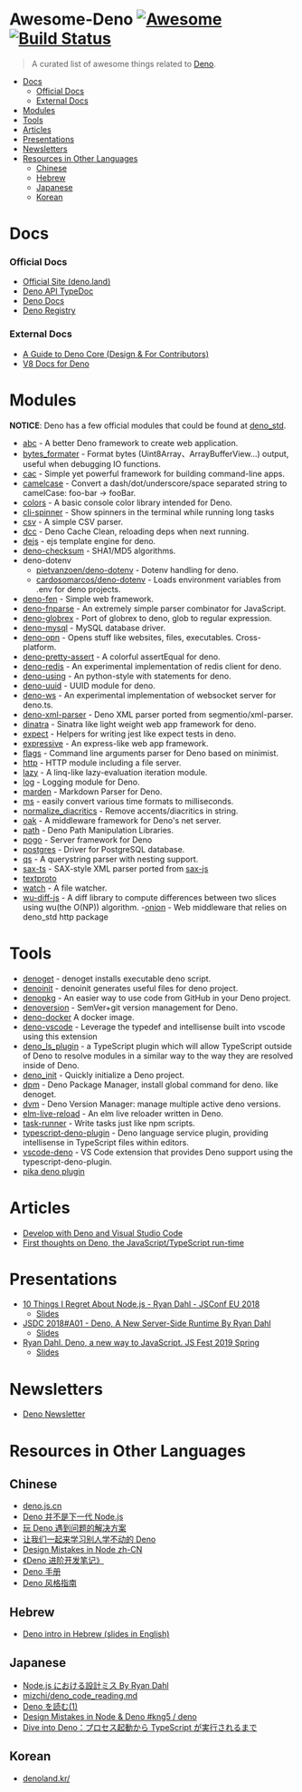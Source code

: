 # Awesome-Deno [![Awesome](https://cdn.rawgit.com/sindresorhus/awesome/d7305f38d29fed78fa85652e3a63e154dd8e8829/media/badge.svg)](https://github.com/sindresorhus/awesome) [![Build Status](https://api.travis-ci.com/denolib/awesome-deno.svg?branch=master)](https://travis-ci.com/denolib/awesome-deno)

> A curated list of awesome things related to [Deno](https://github.com/denoland/deno).

-   [Docs](#docs)
    -   [Official Docs](#official-docs)
    -   [External Docs](#external-docs)
-   [Modules](#modules)
-   [Tools](#tools)
-   [Articles](#articles)
-   [Presentations](#presentations)
-   [Newsletters](#newsletters)
-   [Resources in Other Languages](#resources-in-other-languages)
    -   [Chinese](#chinese)
    -   [Hebrew](#hebrew)
    -   [Japanese](#japanese)
    -   [Korean](#korean)

# Docs

### Official Docs

-   [Official Site (deno.land)](https://deno.land)
-   [Deno API TypeDoc](https://deno.land/typedoc/)
-   [Deno Docs](https://github.com/denoland/deno/blob/master/Docs.md)
-   [Deno Registry](https://deno.land/x/)

### External Docs

-   [A Guide to Deno Core (Design & For Contributors)](https://denolib.gitbook.io/guide/)
-   [V8 Docs for Deno](https://denolib.github.io/v8-docs/)

# Modules

**NOTICE**: Deno has a few official modules that could be found at [deno_std](https://github.com/denoland/deno_std).

-   [abc](https://github.com/zhmushan/abc) - A better Deno framework to create web application.
-   [bytes_formater](https://github.com/manyuanrong/bytes_formater) - Format bytes (Uint8Array、ArrayBufferView...) output, useful when debugging IO functions.
-   [cac](https://github.com/cacjs/cac) - Simple yet powerful framework for building command-line apps.
-   [camelcase](https://github.com/denolib/camelcase) - Convert a dash/dot/underscore/space separated string to camelCase: foo-bar → fooBar.
-   [colors](https://github.com/denoland/deno_std/tree/master/colors) - A basic console color library intended for Deno.
-   [cli-spinner](https://github.com/ameerthehacker/cli-spinners) - Show spinners in the terminal while running long tasks
-   [csv](https://github.com/hashrock/deno-fnparse/blob/master/parsers/csv.ts) - A simple CSV parser.
-   [dcc](https://github.com/BoltDoggy/deno#dcc) - Deno Cache Clean, reloading deps when next running.
-   [dejs](https://github.com/syumai/dejs) - ejs template engine for deno.
-   [deno-checksum](https://github.com/manyuanrong/deno-checksum) - SHA1/MD5 algorithms.
-   deno-dotenv
    -   [pietvanzoen/deno-dotenv](https://github.com/pietvanzoen/deno-dotenv) - Dotenv handling for deno.
    -   [cardosomarcos/deno-dotenv](https://github.com/cardosomarcos/deno-dotenv) - Loads environment variables from .env for deno projects.
-   [deno-fen](https://github.com/fen-land/deno-fen) - Simple web framework.
-   [deno-fnparse](https://github.com/hashrock/deno-fnparse) - An extremely simple parser combinator for JavaScript.
-   [deno-globrex](https://github.com/hayd/deno-globrex) - Port of globrex to deno, glob to regular expression.
-   [deno-mysql](https://github.com/manyuanrong/deno_mysql) - MySQL database driver.
-   [deno-opn](https://github.com/hashrock/deno-opn) - Opens stuff like websites, files, executables. Cross-platform.
-   [deno-pretty-assert](https://github.com/bokuweb/deno-pretty-assert) - A colorful assertEqual for deno.
-   [deno-redis](https://github.com/keroxp/deno-redis) - An experimental implementation of redis client for deno.
-   [deno-using](https://github.com/hayd/deno-using) - An python-style with statements for deno.
-   [deno-uuid](https://github.com/lucascaro/deno-uuid) - UUID module for deno.
-   [deno-ws](https://github.com/keroxp/deno-ws) - An experimental implementation of websocket server for deno.ts.
-   [deno-xml-parser](https://github.com/nekobato/deno-xml-parser) - Deno XML parser ported from segmentio/xml-parser.
-   [dinatra](https://github.com/syumai/dinatra) - Sinatra like light weight web app framework for deno.
-   [expect](https://github.com/allain/expect) - Helpers for writing jest like expect tests in deno.
-   [expressive](https://github.com/jinjor/deno-playground/tree/master/expressive) - An express-like web app framework.
-   [flags](https://github.com/denoland/deno_std/tree/master/flags) - Command line arguments parser for Deno based on minimist.
-   [http](https://github.com/denoland/deno_std/tree/master/http) - HTTP module including a file server.
-   [lazy](https://github.com/luvies/lazy) - A linq-like lazy-evaluation iteration module.
-   [log](https://github.com/denoland/deno_std/tree/master/log) - Logging module for Deno.
-   [marden](https://github.com/muhibbudins/marden) - Markdown Parser for Deno.
-   [ms](https://github.com/denolib/ms) - easily convert various time formats to milliseconds.
-   [normalize_diacritics](https://github.com/motss/deno_mod/tree/master/normalize_diacritics) - Remove accents/diacritics in string.
-   [oak](https://github.com/oakserver/oak) - A middleware framework for Deno's net server.
-   [path](https://github.com/denoland/deno_std/tree/master/fs/path) - Deno Path Manipulation Libraries.
-   [pogo](https://github.com/sholladay/pogo) - Server framework for Deno
-   [postgres](https://github.com/bartlomieju/deno-postgres) - Driver for PostgreSQL database.
-   [qs](https://github.com/denolib/qs) - A querystring parser with nesting support.
-   [sax-ts](https://github.com/Maxim-Mazurok/sax-ts) - SAX-style XML parser ported from [sax-js](https://github.com/isaacs/sax-js)
-   [textproto](https://github.com/denoland/deno_std/tree/master/textproto)
-   [watch](https://github.com/jinjor/deno-watch) - A file watcher.
-   [wu-diff-js](https://github.com/bokuweb/wu-diff-js) - A diff library to compute differences between two slices using wu(the O(NP)) algorithm. -[onion](https://github.com/runnerSnail/onion) - Web middleware that relies on deno_std http package

# Tools

-   [denoget](https://github.com/syumai/denoget) - denoget installs executable deno script.
-   [denoinit](https://github.com/syumai/deno-libs/tree/master/denoinit) - denoinit generates useful files for deno project.
-   [denopkg](https://github.com/denopkg/denopkg.com) - An easier way to use code from GitHub in your Deno project.
-   [denoversion](https://github.com/lucascaro/denoversion) - SemVer+git version management for Deno.
-   [deno-docker](https://github.com/maxmcd/deno-docker) A docker image.
-   [deno-vscode](https://github.com/ameerthehacker/deno-vscode) - Leverage the typedef and intellisense built into vscode using this extension
-   [deno_ls_plugin](https://www.npmjs.com/package/deno_ls_plugin) - a TypeScript plugin which will allow TypeScript outside of Deno to resolve modules in a similar way to the way they are resolved inside of Deno.
-   [deno_init](https://github.com/zhmushan/deno_init) - Quickly initialize a Deno project.
-   [dpm](https://github.com/BoltDoggy/deno#dpm) - Deno Package Manager, install global command for deno. like denoget.
-   [dvm](https://github.com/justjavac/dvm) - Deno Version Manager: manage multiple active deno versions.
-   [elm-live-reload](https://github.com/jinjor/deno-playground/tree/master/elm-live-reload) - An elm live reloader written in Deno.
-   [task-runner](https://github.com/jinjor/deno-playground/tree/master/task-runner) - Write tasks just like npm scripts.
-   [typescript-deno-plugin](https://github.com/justjavac/typescript-deno-plugin) - Deno language service plugin, providing intellisense in TypeScript files within editors.
-   [vscode-deno](https://github.com/justjavac/vscode-deno) - VS Code extension that provides Deno support using the typescript-deno-plugin.
-   [pika deno plugin](https://github.com/pikapkg/builders/tree/master/packages/plugin-build-deno/)

# Articles

-   [Develop with Deno and Visual Studio Code](https://medium.com/@kitsonk/develop-with-deno-and-visual-studio-code-225ce7c5b1ba)
-   [First thoughts on Deno, the JavaScript/TypeScript run-time](https://43081j.com/2019/01/first-look-at-deno)

# Presentations

-   [10 Things I Regret About Node.js - Ryan Dahl - JSConf EU 2018](https://www.youtube.com/watch?v=M3BM9TB-8yA)
    -   [Slides](https://tinyclouds.org/jsconf2018.pdf)
-   [JSDC 2018#A01 - Deno, A New Server-Side Runtime By Ryan Dahl](https://www.youtube.com/watch?v=FlTG0UXRAkE)
    -   [Slides](https://tinyclouds.org/deno_jsdc.pptx)
-   [Ryan Dahl. Deno, a new way to JavaScript. JS Fest 2019 Spring](https://www.youtube.com/watch?v=z6JRlx5NC9E)
    -   [Slides](https://www.slideshare.net/JSFestUA/js-fest-2019-ryan-dahl-deno-a-new-way-to-javascript)

# Newsletters

-   [Deno Newsletter](https://deno.news)

# Resources in Other Languages

## Chinese

-   [deno.js.cn](https://deno.js.cn/)
-   [Deno 并不是下一代 Node.js](https://juejin.im/post/5b14a390e51d4506c1300bbc)
-   [玩 Deno 遇到问题的解决方案](https://juejin.im/post/5b1245b3f265da6e4c6cf249)
-   [让我们一起来学习别人学不动的 Deno](https://segmentfault.com/a/1190000015151287)
-   [Design Mistakes in Node zh-CN](https://zhuanlan.zhihu.com/p/37637923)
-   [《Deno 进阶开发笔记》](https://github.com/chenshenhai/deno_note/)
-   [Deno 手册](https://nugine.github.io/deno-manual-cn/manual-cn.html)
-   [Deno 风格指南](https://nugine.github.io/deno-manual-cn/style-guide-cn.html)

## Hebrew

-   [Deno intro in Hebrew (slides in English)](https://www.youtube.com/watch?v=9tJ_LkI6_qw)

## Japanese

-   [Node.js における設計ミス By Ryan Dahl](https://yosuke-furukawa.hatenablog.com/entry/2018/06/07/080335)
-   [mizchi/deno_code_reading.md](https://gist.github.com/mizchi/31e5628751330b624a0e8ada9e739b1e)
-   [Deno を読む(1)](https://blog.bokuweb.me/entry/2019/01/11/102706)
-   [Design Mistakes in Node & Deno #kng5 / deno](https://speakerdeck.com/masashi/deno)
-   [Dive into Deno：プロセス起動から TypeScript が実行されるまで](https://blog.leko.jp/post/code-reading-of-deno-boot-process/)

## Korean

-   [denoland.kr/](https://denoland.kr/)
